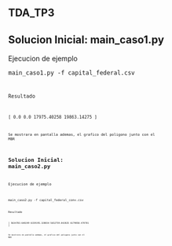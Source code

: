 ## TDA_TP3


## Solucion Inicial: main_caso1.py

Ejecucion de ejemplo

<code>main_caso1.py -f capital_federal.csv<code>

Resultado

<code>[ 0.0 0.0 17975.40258 19863.14275 ]<code>

Se mostrara en pantalla ademas, el grafico del poligono junto con el MBR

## Solucion Inicial: main_caso2.py

Ejecucion de ejemplo

<code>main_caso2.py -f capital_federal_conv.csv<code>

Resultado

<code>[ 5634783.640249 6159195.328034 5652759.042825 6179058.470781 ]<code>

Se mostrara en pantalla ademas, el grafico del poligono junto con el MBR
